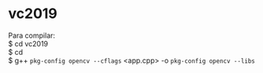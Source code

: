 # vc2019

Para compilar:  
$ cd vc2019  
$ cd <app>  
$ g++ `pkg-config opencv --cflags` <app.cpp> -o <app> `pkg-config opencv --libs`
